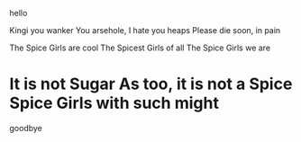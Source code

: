 hello



Kingi you wanker 
You arsehole, I hate you heaps
Please die soon, in pain



The Spice Girls are cool
The Spicest Girls of all
The Spice Girls we are




It is not Sugar
As too, it is not a Spice
Spice Girls with such might
=======

goodbye
